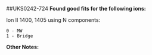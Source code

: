 ##UKS0242-724
**Found good fits for the following ions:**

Ion II 1400, 1405 using N components:
```
0 - MW
1 - Bridge
```


**Other Notes:**

